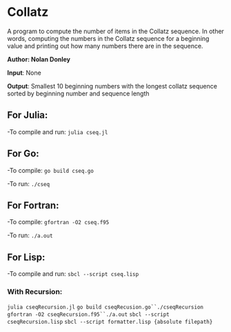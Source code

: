 # Collatz

A program to compute the number of items in the Collatz sequence. In other words, computing the numbers in the Collatz sequence for a beginning value and printing out how many numbers there are in the sequence.

**Author: Nolan Donley**

**Input**: None

**Output**: Smallest 10 beginning numbers with the longest collatz sequence sorted by beginning number and sequence length

## For Julia:
-To compile and run:
`julia cseq.jl`

## For Go:
-To compile:
`go build cseq.go`

-To run:
`./cseq`

## For Fortran:
-To compile:
`gfortran -O2 cseq.f95`

-To run:
`./a.out`

## For Lisp:
-To compile and run:
`sbcl --script cseq.lisp` 

### With Recursion:
`julia cseqRecursion.jl`
`go build cseqRecusion.go``./cseqRecursion`
`gfortran -O2 cseqRecursion.f95``./a.out`
`sbcl --script cseqRecursion.lisp`
`sbcl --script formatter.lisp {absolute filepath}`